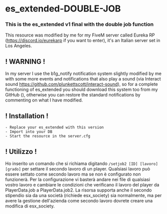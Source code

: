 # es_extended-DOUBLE-JOB
### This is the es_extended v1 final with the double job function

This resource was modified by me for my FiveM server called Eureka RP (https://discord.io/eurekarp if you want to enter), it's an Italian server set in Los Angeles.

## ! WARNING !
In my server I use the b1g_notify notification system slightly modified by me with some more events and notifications that also play a sound (via Interact sound https://github.com/plunkettscott/interact-sound), so for a complete functioning of es_extended you should download this system too from my GitHub (), otherwise you can restore the standard notifications by commenting on what I have modified.

## ! Installation !
```
- Replace your es_extended with this version
- Import into your DB
- Start the resource in the server.cfg
```

## ! Utilizzo !
Ho inserito un comando che si richiama digitando ```/setjob2 [ID] [lavoro] [grado]``` per settare il secondo lavoro di un player.
Qualsiasi lavoro può essere settato come secondo lavoro ma se non è configurato non funzionerà.
Per la configurazione vi basterà andare nei file di qualsiasi vostro lavoro e cambiare le condizioni che verificano il lavoro del player da PlayerData.job a PlayerData.job2. La risorsa supporta anche il secondo stipendio sia da una società (richiede esx_society) sia normalmente, ma per avere la gestione dell'azienda come secondo lavoro dovrete creare una modifica di esx_society.
